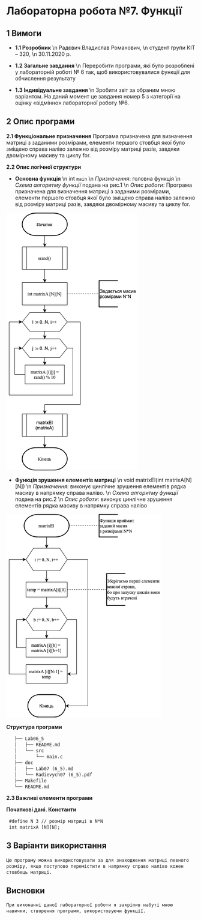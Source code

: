 ﻿# Лабораторна робота №7. Функції
## 1 Вимоги
* **1.1 Розробник**
	\n Радєвич Владислав Романович,
	\n студент групи КІТ – 320,
	\n 30.11.2020 р.

* **1.2 Загальне завдання**
\n Переробити програми, які було розроблені у лабораторній роботі № 6 так, щоб використовувалися функції для обчислення результату

* **1.3 Індивідуальне завдання** 
\n Зробити звіт за обраним мною варіантом. На даний момент це завдання номер 5 з категорії на оцінку «відмінно» лабораторної роботу №6. 

## 2 Опис програми
**2.1 Функціональне призначення** 
	Програма призначена для визначення матриці з заданими розмірами, елементи першого стовбця якої було зміщено справа наліво залежно від розміру матриці разів, завдяки двомірному масиву та циклу for.

**2.2 Опис логічної структури**

*   **Основна функція** 
   \n int `main`
   	\n *Призначення*: головна функція
   	\n *Схема алгоритму функції* подана на рис.1
   	\n *Опис роботи*: Програма призначена для визначення матриці з заданими розмірами, елементи першого стовбця якої було зміщено справа наліво залежно від розміру матриці разів, завдяки двомірному масиву та циклу for.

![Рисунок 1 - Схема алгоритму функції  main](assets/flowchart_main.png)

*   **Функція зрушення елементів матриці**
    \n void matrixEl(int matrixA[N][N])
    	\n *Призначення*: виконує цинлічне зрушення елементів рядка масиву в напрямку справа наліво.
    	\n *Схема алгоритму функції* подана на рис.2
    	\n *Опис роботи*: виконує цинлічне зрушення елементів рядка масиву в напрямку справа наліво 

![Рисунок 2 - Схема алгоритму функції  matrixEl](assets/flowchart_matrixEl.png)
     

**Структура програми**
```
   ├── Lab06_5
   │   ├── README.md
   │   └── src
   │       └── main.c
   ├── doc
   │   ├── Lab07 (6_5).md
   │   └── Radievych07 (6_5).pdf
   ├── Makefile
   └── README.md
```
**2.3 Важливі елементи програми**

**Початкові дані. Константи**

   ```
	#define N 3 // розмір матриці в N*N
	int matrixA [N][N];
   ```
## 3 Варіанти використання
	Цю програму можна використовувати за для знаходження матриці певного розміру, якщо поступово перемістити в напрямку справо наліво кожен стовбець матриці. 

## Висновки
	При виконанні даної лабораторної роботи я закріпив набуті мною навички, створення програми, використовуючи функції.
